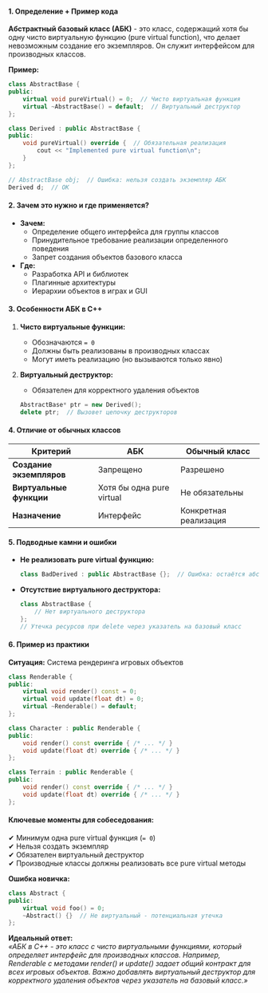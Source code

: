 #### **1. Определение + Пример кода**  
**Абстрактный базовый класс (АБК)** - это класс, содержащий хотя бы одну чисто виртуальную функцию (pure virtual function), что делает невозможным создание его экземпляров. Он служит интерфейсом для производных классов.

**Пример:**  
```cpp
class AbstractBase {
public:
    virtual void pureVirtual() = 0;  // Чисто виртуальная функция
    virtual ~AbstractBase() = default;  // Виртуальный деструктор
};

class Derived : public AbstractBase {
public:
    void pureVirtual() override {  // Обязательная реализация
        cout << "Implemented pure virtual function\n";
    }
};

// AbstractBase obj;  // Ошибка: нельзя создать экземпляр АБК
Derived d;  // OK
```

#### **2. Зачем это нужно и где применяется?**  
- **Зачем:**  
  - Определение общего интерфейса для группы классов  
  - Принудительное требование реализации определенного поведения  
  - Запрет создания объектов базового класса  
- **Где:**  
  - Разработка API и библиотек  
  - Плагинные архитектуры  
  - Иерархии объектов в играх и GUI  

#### **3. Особенности АБК в C++**  
1. **Чисто виртуальные функции:**  
   - Обозначаются `= 0`  
   - Должны быть реализованы в производных классах  
   - Могут иметь реализацию (но вызываются только явно)  

2. **Виртуальный деструктор:**  
   - Обязателен для корректного удаления объектов  
   ```cpp
   AbstractBase* ptr = new Derived();
   delete ptr;  // Вызовет цепочку деструкторов
   ```

#### **4. Отличие от обычных классов**  
| **Критерий**       | **АБК**                | **Обычный класс**       |
|--------------------|------------------------|------------------------|
| **Создание экземпляров** | Запрещено       | Разрешено              |
| **Виртуальные функции**  | Хотя бы одна pure virtual | Не обязательны    |
| **Назначение**     | Интерфейс              | Конкретная реализация  |

#### **5. Подводные камни и ошибки**  
- **Не реализовать pure virtual функцию:**  
  ```cpp
  class BadDerived : public AbstractBase {};  // Ошибка: остаётся абстрактным
  ```
- **Отсутствие виртуального деструктора:**  
  ```cpp
  class AbstractBase {
      // Нет виртуального деструктора
  };
  // Утечка ресурсов при delete через указатель на базовый класс
  ```

#### **6. Пример из практики**  
**Ситуация:** Система рендеринга игровых объектов  
```cpp
class Renderable {
public:
    virtual void render() const = 0;
    virtual void update(float dt) = 0;
    virtual ~Renderable() = default;
};

class Character : public Renderable {
public:
    void render() const override { /* ... */ }
    void update(float dt) override { /* ... */ }
};

class Terrain : public Renderable {
public:
    void render() const override { /* ... */ }
    void update(float dt) override { /* ... */ }
};
```

#### **Ключевые моменты для собеседования:**  
✔ Минимум одна pure virtual функция (`= 0`)  
✔ Нельзя создать экземпляр  
✔ Обязателен виртуальный деструктор  
✔ Производные классы должны реализовать все pure virtual методы  

**Ошибка новичка:**  
```cpp
class Abstract {
public:
    virtual void foo() = 0;
    ~Abstract() {}  // Не виртуальный - потенциальная утечка
};
```

**Идеальный ответ:**  
*«АБК в C++ - это класс с чисто виртуальными функциями, который определяет интерфейс для производных классов. Например, Renderable с методами render() и update() задает общий контракт для всех игровых объектов. Важно добавлять виртуальный деструктор для корректного удаления объектов через указатель на базовый класс.»*